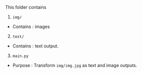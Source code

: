 This folder contains
1.  `img/`
-   Contains : images
2.  `text/`
-   Contains : text output.
3.  `main.py`
-   Purpose :  Transform `img/img.jpg` as text and image outputs.
